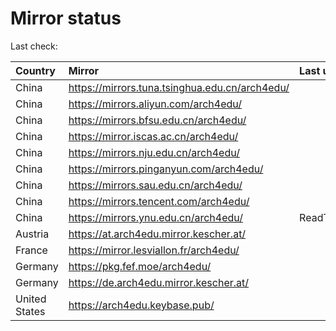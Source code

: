 <script src="./time.js"></script>
# Mirror status
Last check: <script type="text/javascript">localize(1667680001.5914736);</script>

|Country|Mirror|Last update|
|:------|:-----|:----------|
|China|https://mirrors.tuna.tsinghua.edu.cn/arch4edu/|<script type="text/javascript">localize(1667674070);</script>|
|China|https://mirrors.aliyun.com/arch4edu/|<script type="text/javascript">localize(1667544312);</script>|
|China|https://mirrors.bfsu.edu.cn/arch4edu/|<script type="text/javascript">localize(1667633312);</script>|
|China|https://mirror.iscas.ac.cn/arch4edu/|<script type="text/javascript">localize(1667633312);</script>|
|China|https://mirrors.nju.edu.cn/arch4edu/|<script type="text/javascript">localize(1667633312);</script>|
|China|https://mirrors.pinganyun.com/arch4edu/|<script type="text/javascript">localize(1667633312);</script>|
|China|https://mirrors.sau.edu.cn/arch4edu/|<script type="text/javascript">localize(1650446957);</script>|
|China|https://mirrors.tencent.com/arch4edu/|<script type="text/javascript">localize(1667633312);</script>|
|China|https://mirrors.ynu.edu.cn/arch4edu/|ReadTimeout|
|Austria|https://at.arch4edu.mirror.kescher.at/|<script type="text/javascript">localize(1667633312);</script>|
|France|https://mirror.lesviallon.fr/arch4edu/|<script type="text/javascript">localize(1667633312);</script>|
|Germany|https://pkg.fef.moe/arch4edu/|<script type="text/javascript">localize(1667633312);</script>|
|Germany|https://de.arch4edu.mirror.kescher.at/|<script type="text/javascript">localize(1667633312);</script>|
|United States|https://arch4edu.keybase.pub/|<script type="text/javascript">localize(1667633312);</script>|

<script src="./tablefilter/tablefilter.js"></script>
<script src="./table.js"></script>